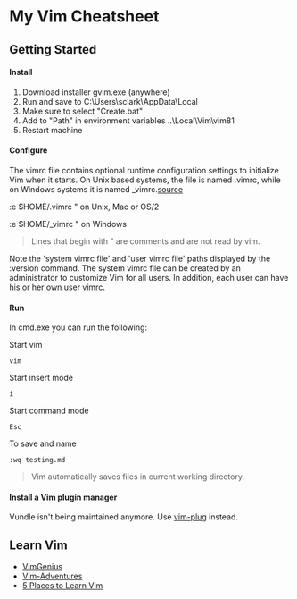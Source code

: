 # My Vim Cheatsheet

## Getting Started

#### Install
1. Download installer gvim.exe (anywhere)
2. Run and save to C:\Users\sclark\AppData\Local
3. Make sure to select "Create.bat"
4. Add to "Path" in environment variables ..\Local\Vim\vim81
5. Restart machine

#### Configure
The vimrc file contains optional runtime configuration settings to initialize Vim when it starts. On Unix based systems, the file is named .vimrc, while on Windows systems it is named _vimrc.[source](https://vim.fandom.com/wiki/Open_vimrc_file)

:e $HOME/.vimrc  " on Unix, Mac or OS/2

:e $HOME/_vimrc  " on Windows

> Lines that begin with " are comments and are not read by vim.

Note the 'system vimrc file' and 'user vimrc file' paths displayed by the :version command. The system vimrc file can be created by an administrator to customize Vim for all users. In addition, each user can have his or her own user vimrc.

#### Run
In cmd.exe you can run the following:

Start vim
```
vim
```

Start insert mode
```
i
```

Start command mode
```
Esc
```

To save and name
```
:wq testing.md
```

> Vim automatically saves files in current working directory.

#### Install a Vim plugin manager
Vundle isn't being maintained anymore. Use [vim-plug](https://github.com/junegunn/vim-plug) instead.

## Learn Vim
- [VimGenius](https://vimgenius.com)
- [Vim-Adventures](https://vim-adventures.com)
- [5 Places to Learn Vim](https://www.freecodecamp.org/news/vim-isnt-that-scary-here-are-5-free-resources-you-can-use-to-learn-it-ab78f5726f8d/)
